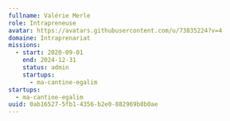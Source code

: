 ```yaml
---
fullname: Valérie Merle
role: Intrapreneuse
avatar: https://avatars.githubusercontent.com/u/73835224?v=4
domaine: Intraprenariat
missions:
  - start: 2020-09-01
    end: 2024-12-31
    status: admin
    startups:
      - ma-cantine-egalim
startups:
  - ma-cantine-egalim
uuid: 0ab16527-5fb1-4356-b2e0-882969b8b0ae
---
```

